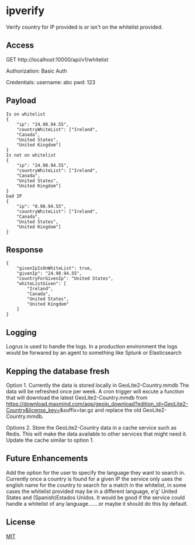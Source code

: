 # ipverify
Verify country for IP provided is or isn't on the whitelist provided.


## Access

GET http://localhost:10000/api/v1/whitelist

Authorization: Basic Auth

Credentials: username: abc pwd: 123


## Payload

```
Is on whitelist
{
    "ip": "24.98.94.55",
    "countryWhiteList": ["Ireland", 
    "Canada", 
    "United States", 
    "United Kingdom"]
}
Is not on whitelist
{
    "ip": "24.98.94.55",
    "countryWhiteList": ["Ireland", 
    "Canada", 
    "United States", 
    "United Kingdom"]
}
bad IP
{
    "ip": "0.98.94.55",
    "countryWhiteList": ["Ireland", 
    "Canada", 
    "United States", 
    "United Kingdom"]
}
```

## Response
```
{
    "givenIpIsOnWhiteList": true,
    "givenIp": "24.98.94.55",
    "countryForGivenIp": "United States",
    "whiteListGiven": [
        "Ireland",
        "Canada",
        "United States",
        "United Kingdom"
    ]
}
```
## Logging
Logrus is used to handle the logs. In a production environment the logs would be forwared by an agent to something like Splunk or Elasticsearch

## Kepping the database fresh
Option 1. Currently the data is stored locally in GeoLite2-Country.mmdb The data will be refreshed once per week. A cron trigger will excute a function that will download the latest GeoLite2-Country.mmdb from https://download.maxmind.com/app/geoip_download?edition_id=GeoLite2-Country&license_key=<Key>&suffix=tar.gz and replace the old GeoLite2-Country.mmdb.
 
Options 2. Store the GeoLite2-Country data in a cache service such as Redis. This will make the data available to other services that might need it. Update the cache similar to option 1. 

## Future Enhancements
Add the option for the user to specify the language they want to search in. Currently once a country is found for a given IP the service only uses the english name for the country to search for a match in the whitelist, in some cases the whitelist provided may be in a different language, e'g' United States and (Spanish)Estados Unidos. It would be good if the service could handle a whitelist of any language.......or maybe it should do this by default.

## License
[MIT](https://choosealicense.com/licenses/mit/)


